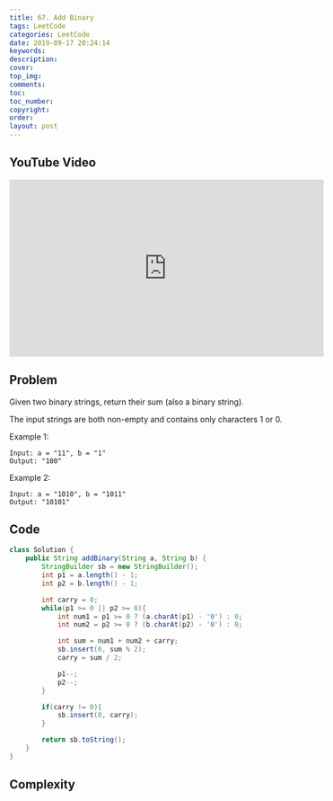 ```yaml
---
title: 67. Add Binary
tags: LeetCode
categories: LeetCode
date: 2019-09-17 20:24:14
keywords:
description:
cover:
top_img:
comments:
toc:
toc_number:
copyright:
order:
layout: post
---
```


## YouTube Video

<iframe width="560" height="315" src="https://www.youtube.com/embed/3zg1eEAX-1Y" frameborder="0" allow="accelerometer; autoplay; encrypted-media; gyroscope; picture-in-picture" allowfullscreen></iframe>

## Problem

Given two binary strings, return their sum (also a binary string).

The input strings are both non-empty and contains only characters 1 or 0.

Example 1:

```
Input: a = "11", b = "1"
Output: "100"
```

Example 2:

```
Input: a = "1010", b = "1011"
Output: "10101"
```

## Code

```java
class Solution {
    public String addBinary(String a, String b) {
        StringBuilder sb = new StringBuilder();
        int p1 = a.length() - 1;
        int p2 = b.length() - 1;

        int carry = 0;
        while(p1 >= 0 || p2 >= 0){
            int num1 = p1 >= 0 ? (a.charAt(p1) - '0') : 0;
            int num2 = p2 >= 0 ? (b.charAt(p2) - '0') : 0;

            int sum = num1 + num2 + carry;
            sb.insert(0, sum % 2);
            carry = sum / 2;

            p1--;
            p2--;
        }

        if(carry != 0){
            sb.insert(0, carry);
        }

        return sb.toString();
    }
}
```

## Complexity
